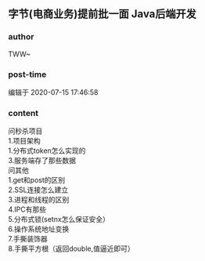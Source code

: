 ## 字节(电商业务)提前批一面 Java后端开发
### author 
TWW~
### post-time 

编辑于  2020-07-15 17:46:58
### content 
<div class="post-topic-des nc-post-content">
 <div>
  问秒杀项目
 </div>
 <div>
  <span>
   1.项目架构
  </span>
  <br/>
 </div>
 <div>
  1.分布式token怎么实现的
 </div>
 <div>
  <span>
   3.服务端存了那些数据
  </span>
  <br/>
 </div>
 <div>
  问其他
 </div>
 <div>
  <span>
   <div>
    1.get和post的区别
    <br/>
   </div>
   <div>
    2.SSL连接怎么建立
   </div>
   <div>
    3.进程和线程的区别
   </div>
   <div>
    4.IPC有那些
   </div>
   <div>
    5.分布式锁(setnx怎么保证安全）
   </div>
   <div>
    6.操作系统地址变换
   </div>
   <div>
    <span>
     7.手撕装饰器
    </span>
    <br/>
   </div>
   <div>
    <span>
     <span>
      8.手撕平方根（返回double,值逼近即可）
     </span>
     <br/>
    </span>
   </div>
   <div>
    <br/>
   </div>
  </span>
 </div>
</div>
